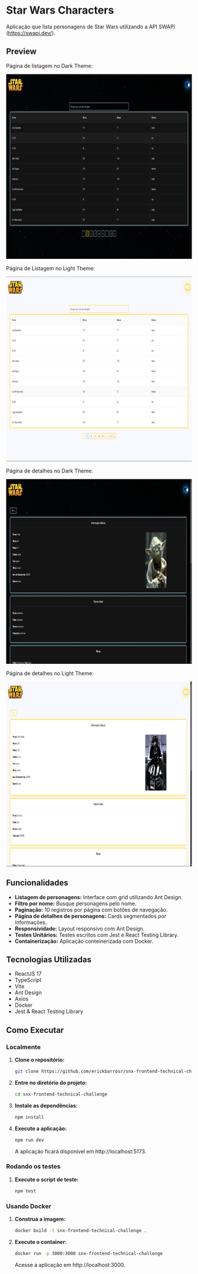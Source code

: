 # Star Wars Characters

Aplicação que lista personagens de Star Wars utilizando a API SWAPI (https://swapi.dev/).

## Preview

Página de listagem no Dark Theme:

<img src="https://github.com/erickbarrosr/snx-frontend-technical-challenge/blob/main/public/preview1.png" alt="Dark Theme Preview" height="500">

Página de Listagem no Light Theme:

<img src="https://github.com/erickbarrosr/snx-frontend-technical-challenge/blob/main/public/preview2.png" alt="Light Theme Preview" height="500">

Página de detalhes no Dark Theme:

<img src="https://github.com/erickbarrosr/snx-frontend-technical-challenge/blob/main/public/preview3.png" alt="Details Preview" height="500">

Página de detalhes no Light Theme:

<img src="https://github.com/erickbarrosr/snx-frontend-technical-challenge/blob/main/public/preview4.png" alt="Details Preview2" height="500">

## Funcionalidades

- **Listagem de personagens:** Interface com grid utilizando Ant Design.
- **Filtro por nome:** Busque personagens pelo nome.
- **Paginação:** 10 registros por página com botões de navegação.
- **Página de detalhes de personagens:** Cards segmentados por informações.
- **Responsividade:** Layout responsivo com Ant Design.
- **Testes Unitários:** Testes escritos com Jest e React Testing Library.
- **Containerização:** Aplicação conteinerizada com Docker.

## Tecnologias Utilizadas

- ReactJS 17
- TypeScript
- Vite
- Ant Design
- Axios
- Docker
- Jest & React Testing Library

## Como Executar

### Localmente

1. **Clone o repositório:**

   ```bash
   git clone https://github.com/erickbarrosr/snx-frontend-technical-challenge.git
   ```

2. **Entre no diretório do projeto:**

   ```bash
   cd snx-frontend-technical-challenge
   ```

3. **Instale as dependências:**

   ```bash
   npm install
   ```

4. **Execute a aplicação:**

   ```bash
   npm run dev
   ```

   A aplicação ficará disponível em http://localhost:5173.

### Rodando os testes

1. **Execute o script de teste:**

   ```bash
   npm test
   ```

### Usando Docker

1. **Construa a imagem:**

   ```bash
   docker build -t snx-frontend-technical-challenge .
   ```

2. **Execute o container:**

   ```bash
   docker run -p 3000:3000 snx-frontend-technical-challenge
   ```

   Acesse a aplicação em http://localhost:3000.
